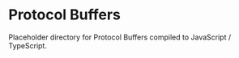 # Protocol Buffers

Placeholder directory for Protocol Buffers compiled to JavaScript / TypeScript.
